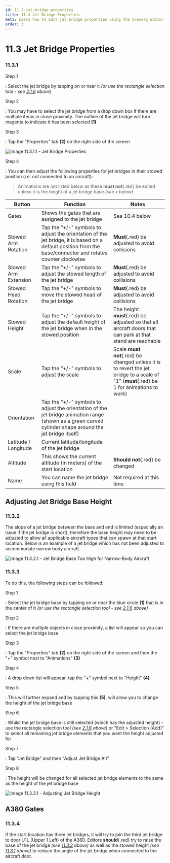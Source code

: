 ```yaml
---
id: 11.3-jet-bridge-properties
title: 11.3 Jet Bridge Properties
meta: Learn how to edit jet bridge properties using the Scenery Editor within Infinite Flight.
order: 3
---
```




# 11.3 Jet Bridge Properties



### 11.3.1

Step 1

: Select the jet bridge by tapping on or near it *(or use the rectangle selection tool - see [2.1.6](/guide/scenery-editor-manual/2.-user-interface/2.1-editor-screen#2.1.6) above)*



Step 2

: You may have to select the jet bridge from a drop down box if there are multiple items in close proximity. The outline of the jet bridge will turn magenta to indicate it has been selected **(1)**



Step 3

: Tap the "Properties" tab **(2)** on the right side of the screen



![Image 11.3.1.1 - Jet Bridge Properties](_images/manual/frames/11.3.1.1a.png)



Step 4

: You can then adjust the following properties for jet bridges in their stowed position (i.e. not connected to an aircraft):



> Animations are not listed below as these **must not**{.red} be edited unless it is the height of a jet bridge base *(see x below)*

| Button               | Function                                                     | Notes                                                        |
| -------------------- | ------------------------------------------------------------ | ------------------------------------------------------------ |
| Gates                | Shows the gates that are assigned to the jet bridge          | See 10.4 below                                               |
| Stowed Arm Rotation  | Tap the "+/-" symbols to adjust the orientation of the jet bridge, it is based on a default position from the base/connector and rotates counter clockwise | **Must**{.red} be adjusted to avoid collisions               |
| Stowed Arm Extension | Tap the "+/-" symbols to adjust the stowed length of the jet bridge | **Must**{.red} be adjusted to avoid collisions               |
| Stowed Head Rotation | Tap the "+/-" symbols to move the stowed head of the jet bridge | **Must**{.red} be adjusted to avoid collisions               |
| Stowed Height        | Tap the "+/-" symbols to adjust the default height of the jet bridge when in the stowed position | The height **must**{.red} be adjusted so that all aircraft doors that can park at that stand are reachable |
| Scale                | Tap the "+/-" symbols to adjust the scale                    | Scale **must not**{.red} be changed unless it is to revert the jet bridge to a scale of "1" (**must**{.red} be 1 for animations to work) |
| Orientation          | Tap the "+/-" symbols to adjust the orientation of the jet bridge animation range (shown as a green curved cylinder shape around the jet bridge itself) |                                                              |
| Latitude / Longitude | Current latitude/longitude of the jet bridge                 |                                                              |
| Altitude             | This shows the current altitude (in meters) of the start location | **Should not**{.red} be changed                              |
| Name                 | You can name the jet bridge using this field                 | Not required at this time                                    |



## Adjusting Jet Bridge Base Height

### 11.3.2

The slope of a jet bridge between the base and end is limited (especially an issue if the jet bridge is short), therefore the base height may need to be adjusted to allow all applicable aircraft types that can spawn at that start location. Below is an example of a jet bridge which has not been adjusted to accommodate narrow body aircraft.



![Image 11.3.2.1 - Jet Bridge Base Too High for Narrow-Body Aircraft](_images/manual/frames/7.5.7.1b.png)



### 11.3.3

To do this, the following steps can be followed: 



Step 1

: Select the jet bridge base by tapping on or near the blue circle **(1)** that is in the center of it *(or use the rectangle selection tool - see [2.1.6](/guide/scenery-editor-manual/2.-user-interface/2.1-editor-screen#2.1.6) above)*



Step 2

: If there are multiple objects in close proximity, a list will appear so you can select the jet bridge base



Step 3

: Tap the "Properties" tab **(2)** on the right side of the screen and then the "+" symbol next to "Animations" **(3)**



Step 4

: A drop down list will appear, tap the "+" symbol next to "Height" **(4)**



Step 5

: This will further expand and by tapping this **(5)**, will allow you to change the height of the jet bridge base



Step 6

: Whilst the jet bridge base is still selected (which has the adjusted height) - use the rectangle selection tool *(see [2.1.6](/guide/scenery-editor-manual/2.-user-interface/2.1-editor-screen#2.1.6) above)* or "Edit > Selection (Add)" to select all remaining jet bridge elements that you want the height adjusted for



Step 7

: Tap "Jet Bridge" and then "Adjust Jet Bridge Alt"



Step 8

: The height will be changed for all selected jet bridge elements to the same as the height of the jet bridge base



![Image 11.3.3.1 - Adjusting Jet Bridge Height](_images/manual/frames/7.5.6.1c.png)



## A380 Gates

### 11.3.4

If the start location has three jet bridges, it will try to join the third jet bridge to door U1L (Upper 1 Left) of the A380. Editors **should**{.red} try to raise the base of the jet bridge *(see [11.3.3](/guide/scenery-editor-manual/10.-airport-gates/11.3-jet-bridge-properties#11.3.3) above)* as well as the stowed height *(see [11.3.1](/guide/scenery-editor-manual/10.-airport-gates/11.3-jet-bridge-properties#11.3.1) above)* to reduce the angle of the jet bridge when connected to the aircraft door. 
